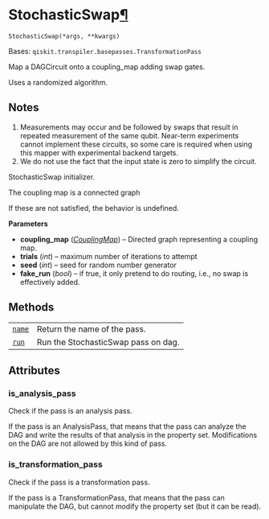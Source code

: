 # StochasticSwap[¶](#stochasticswap "Permalink to this headline")

<span id="undefined" />

`StochasticSwap(*args, **kwargs)`

Bases: `qiskit.transpiler.basepasses.TransformationPass`

Map a DAGCircuit onto a coupling\_map adding swap gates.

Uses a randomized algorithm.

## Notes

1.  Measurements may occur and be followed by swaps that result in repeated measurement of the same qubit. Near-term experiments cannot implement these circuits, so some care is required when using this mapper with experimental backend targets.
2.  We do not use the fact that the input state is zero to simplify the circuit.

StochasticSwap initializer.

The coupling map is a connected graph

If these are not satisfied, the behavior is undefined.

**Parameters**

*   **coupling\_map** ([*CouplingMap*](qiskit.transpiler.CouplingMap#qiskit.transpiler.CouplingMap "qiskit.transpiler.CouplingMap")) – Directed graph representing a coupling map.
*   **trials** (*int*) – maximum number of iterations to attempt
*   **seed** (*int*) – seed for random number generator
*   **fake\_run** (*bool*) – if true, it only pretend to do routing, i.e., no swap is effectively added.

## Methods

|                                                                                                                                                    |                                     |
| -------------------------------------------------------------------------------------------------------------------------------------------------- | ----------------------------------- |
| [`name`](qiskit.transpiler.passes.StochasticSwap.name#qiskit.transpiler.passes.StochasticSwap.name "qiskit.transpiler.passes.StochasticSwap.name") | Return the name of the pass.        |
| [`run`](qiskit.transpiler.passes.StochasticSwap.run#qiskit.transpiler.passes.StochasticSwap.run "qiskit.transpiler.passes.StochasticSwap.run")     | Run the StochasticSwap pass on dag. |

## Attributes

<span id="undefined" />

### is\_analysis\_pass

Check if the pass is an analysis pass.

If the pass is an AnalysisPass, that means that the pass can analyze the DAG and write the results of that analysis in the property set. Modifications on the DAG are not allowed by this kind of pass.

<span id="undefined" />

### is\_transformation\_pass

Check if the pass is a transformation pass.

If the pass is a TransformationPass, that means that the pass can manipulate the DAG, but cannot modify the property set (but it can be read).
